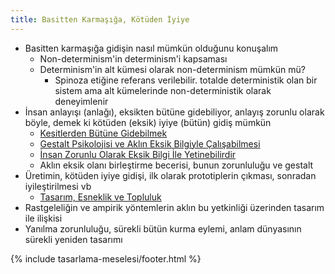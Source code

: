 ```yaml
---
title: Basitten Karmaşığa, Kötüden İyiye
---
```


- Basitten karmaşığa gidişin nasıl mümkün olduğunu konuşalım
  - Non-determinism'in determinism'i kapsaması
  - Determinism'in alt kümesi olarak non-determinism mümkün mü?
    - Spinoza etiğine referans verilebilir. totalde deterministik olan bir
      sistem ama alt kümelerinde non-deterministik olarak deneyimlenir
- İnsan anlayışı (anlağı), eksikten bütüne gidebiliyor, anlayış zorunlu olarak
  böyle, demek ki kötüden (eksik) iyiye (bütün) gidiş mümkün
  - [Kesitlerden Bütüne Gidebilmek](../../eskizler/kesitlerden-butune-gidebilmek.md)
  - [Gestalt Psikolojisi ve Aklın Eksik Bilgiyle Çalışabilmesi](../../eskizler/gestalt-psikolojisi-ve-aklin-eksik-bilgiyle-calisabilmesi.md)
  - [İnsan Zorunlu Olarak Eksik Bilgi İle Yetinebilirdir](../../eskizler/insan-zorunlu-olarak-eksik-bilgi-ile-yetinebilirdir.md)
  - Aklın eksik olanı birleştirme becerisi, bunun zorunluluğu ve gestalt
- Üretimin, kötüden iyiye gidişi, ilk olarak prototiplerin çıkması, sonradan
  iyileştirilmesi vb
  - [Tasarım, Esneklik ve Topluluk](../../eskizler/tasarim-esneklik-ve-topluluk.md)
- Rastgeleliğin ve ampirik yöntemlerin aklın bu yetkinliği üzerinden tasarım
  ile ilişkisi
- Yanılma zorunluluğu, sürekli bütün kurma eylemi, anlam dünyasının sürekli
  yeniden tasarımı

{% include tasarlama-meselesi/footer.html %}
